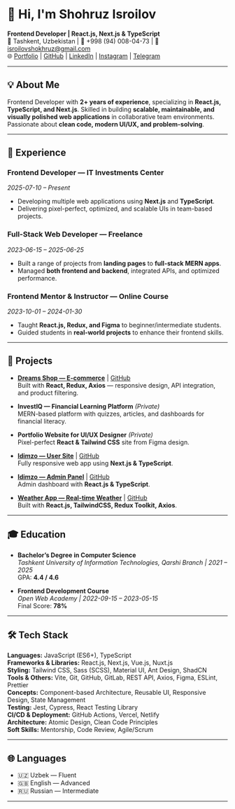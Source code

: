 # 👋 Hi, I'm Shohruz Isroilov

**Frontend Developer | React.js, Next.js & TypeScript**  
📍 Tashkent, Uzbekistan | 📱 +998 (94) 008-04-73 | 📧 isroilovshokhruz@gmail.com  
🌐 [Portfolio](https://www.shokhruzisroilov.uz/portfolio) | [GitHub](https://github.com/shokhruzisroilov) | [LinkedIn](https://www.linkedin.com/in/shokhruzisroilov/) | [Instagram](https://www.instagram.com/shohruz_isroilov/) | [Telegram](https://t.me/shohruz_isroilov)  

---

## 💡 About Me
Frontend Developer with **2+ years of experience**, specializing in **React.js, TypeScript, and Next.js**. Skilled in building **scalable, maintainable, and visually polished web applications** in collaborative team environments. Passionate about **clean code, modern UI/UX, and problem-solving**.

---

## 💼 Experience

### **Frontend Developer — IT Investments Center**
*2025-07-10 – Present*  
- Developing multiple web applications using **Next.js** and **TypeScript**.  
- Delivering pixel-perfect, optimized, and scalable UIs in team-based projects.  

### **Full-Stack Web Developer — Freelance**
*2023-06-15 – 2025-06-25*  
- Built a range of projects from **landing pages** to **full-stack MERN apps**.  
- Managed **both frontend and backend**, integrated APIs, and optimized performance.  

### **Frontend Mentor & Instructor — Online Course**
*2023-10-01 – 2024-01-30*  
- Taught **React.js, Redux, and Figma** to beginner/intermediate students.  
- Guided students in **real-world projects** to enhance their frontend skills.  

---

## 🚀 Projects

- **[Dreams Shop — E-commerce](https://dreams-shop.vercel.app/)** | [GitHub](https://github.com/shokhruzisroilov/dream-shop-e-commerse.git)  
  Built with **React, Redux, Axios** — responsive design, API integration, and product filtering.

- **InvestIQ — Financial Learning Platform** *(Private)*  
  MERN-based platform with quizzes, articles, and dashboards for financial literacy.

- **Portfolio Website for UI/UX Designer** *(Private)*  
  Pixel-perfect **React & Tailwind CSS** site from Figma design.

- **[Idimzo — User Site](https://idimzo.uz/)** | [GitHub](https://github.com/shokhruzisroilov/idimzo_user_site.git)  
  Fully responsive web app using **Next.js & TypeScript**.

- **[Idimzo — Admin Panel](https://idimzo.uz/)** | [GitHub](https://github.com/shokhruzisroilov/idimzo_adminpanel.git)  
  Admin dashboard with **React.js & TypeScript**.

- **[Weather App — Real-time Weather](https://weather-app-tau-pied-42.vercel.app)** | [GitHub](https://github.com/shokhruzisroilov/weather_app)  
  Built with **React.js, TailwindCSS, Redux Toolkit, Axios**.

---

## 🎓 Education

- **Bachelor’s Degree in Computer Science**  
  *Tashkent University of Information Technologies, Qarshi Branch | 2021 – 2025*  
  GPA: **4.4 / 4.6**  

- **Frontend Development Course**  
  *Open Web Academy | 2022-09-15 – 2023-05-15*  
  Final Score: **78%**

---

## 🛠 Tech Stack

**Languages:** JavaScript (ES6+), TypeScript  
**Frameworks & Libraries:** React.js, Next.js, Vue.js, Nuxt.js  
**Styling:** Tailwind CSS, Sass (SCSS), Material UI, Ant Design, ShadCN  
**Tools & Others:** Vite, Git, GitHub, GitLab, REST API, Axios, Figma, ESLint, Prettier  
**Concepts:** Component-based Architecture, Reusable UI, Responsive Design, State Management  
**Testing:** Jest, Cypress, React Testing Library  
**CI/CD & Deployment:** GitHub Actions, Vercel, Netlify  
**Architecture:** Atomic Design, Clean Code Principles  
**Soft Skills:** Mentorship, Code Review, Agile/Scrum  

---

## 🌐 Languages
- 🇺🇿 Uzbek — Fluent  
- 🇬🇧 English — Advanced  
- 🇷🇺 Russian — Intermediate  

---
